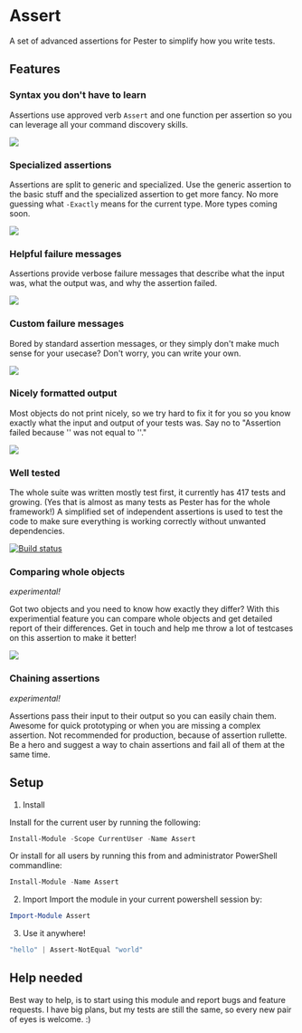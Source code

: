 # Assert
A set of advanced assertions for Pester to simplify how you write tests. 

## Features

### Syntax you don't have to learn

Assertions use approved verb `Assert` and one function per assertion so you can leverage all your command discovery skills. 

![](https://raw.githubusercontent.com/nohwnd/Assertions/master/doc/readme/get-command.PNG)


### Specialized assertions

Assertions are split to generic and specialized. Use the generic assertion to the basic stuff and the specialized assertion to get more fancy. No more guessing what `-Exactly` means for the current type. More types coming soon. 

![](https://raw.githubusercontent.com/nohwnd/Assertions/master/doc/readme/compare-strings.PNG)


### Helpful failure messages

Assertions provide verbose failure messages that describe what the input was, what the output was, and why the assertion failed.

![](https://raw.githubusercontent.com/nohwnd/Assertions/master/doc/readme/verbose-message.PNG)


### Custom failure messages

Bored by standard assertion messages, or they simply don't make much sense for your usecase? Don't worry, you can write your own.

![](https://raw.githubusercontent.com/nohwnd/Assertions/master/doc/readme/custom-messages.PNG)


### Nicely formatted output

Most objects do not print nicely, so we try hard to fix it for you so you know exactly what the input and output of your tests was. Say no to "Assertion failed because '' was not equal to ''." 

![](https://raw.githubusercontent.com/nohwnd/Assertions/master/doc/readme/pretty-print.PNG)


### Well tested

The whole suite was written mostly test first, it currently has 417 tests and growing. (Yes that is almost as many tests as Pester has for the whole framework!) A simplified set of independent assertions is used to test the code to make sure everything is working correctly without unwanted dependencies.

[![Build status](https://ci.appveyor.com/api/projects/status/74k092cmss0goh45/branch/master?svg=true)](https://ci.appveyor.com/project/nohwnd/assertions/branch/master)


### Comparing whole objects
_experimental!_

Got two objects and you need to know how exactly they differ? With this experimential feature you can compare whole objects and get detailed report of their differences. Get in touch and help me throw a lot of testcases on this assertion to make it better!

![](https://raw.githubusercontent.com/nohwnd/Assertions/master/doc/readme/compare-objects.PNG)


### Chaining assertions
_experimental!_

Assertions pass their input to their output so you can easily chain them. Awesome for quick prototyping or when you are missing a complex assertion. Not recommended for production, because of assertion rullette. Be a hero and suggest a way to chain assertions and fail all of them at the same time.

## Setup
1) Install 

Install for the current user by running the following:

```powershell
Install-Module -Scope CurrentUser -Name Assert
```

Or install for all users by running this from and administrator PowerShell commandline:

```powershell
Install-Module -Name Assert
```
2) Import 
Import the module in your current powershell session by:

```powershell
Import-Module Assert
```

3) Use it anywhere!

```powershell 
"hello" | Assert-NotEqual "world" 
```

## Help needed
Best way to help, is to start using this module and report bugs and feature requests. I have big plans, but my tests are still the same, so every new pair of eyes is welcome. :)